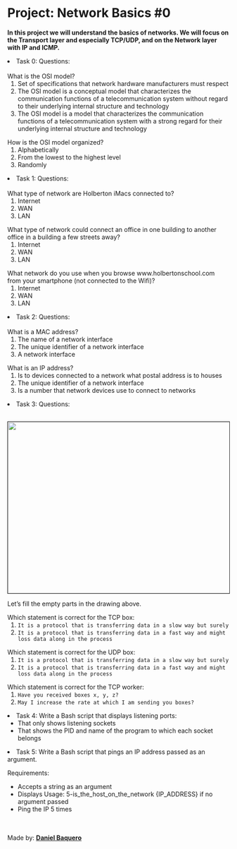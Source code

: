 <html>
<h1>Project: Network Basics #0</h1>
<p><strong>In this project we will understand the basics of networks. We will focus on the Transport layer and especially TCP/UDP, and on the Network layer with IP and ICMP.</strong></p>
<body>
<li>Task 0: Questions:
<br>
<br>
What is the OSI model?
<ol>
<li>Set of specifications that network hardware manufacturers must respect</li>
<li>The OSI model is a conceptual model that characterizes the communication functions of a telecommunication system without regard to their underlying internal structure and technology</li>
<li>The OSI model is a model that characterizes the communication functions of a telecommunication system with a strong regard for their underlying internal structure and technology</li>
</ol>
How is the OSI model organized?
<ol>
<li>Alphabetically</li>
<li>From the lowest to the highest level</li>
<li>Randomly</li>
</ol>
</li>
<li>Task 1: Questions:
<br>
<br>
What type of network are Holberton iMacs connected to?
<ol>
<li>Internet</li>
<li>WAN</li>
<li>LAN</li>
</ol>
What type of network could connect an office in one building to another office in a building a few streets away?
<ol>
<li>Internet</li>
<li>WAN</li>
<li>LAN</li>
</ol>
What network do you use when you browse www.holbertonschool.com from your smartphone (not connected to the Wifi)?
<ol>
<li>Internet</li>
<li>WAN</li>
<li>LAN</li>
</ol>
</li>
<li>Task 2: Questions:
<br>
<br>
What is a MAC address?
<ol>
<li>The name of a network interface</li>
<li>The unique identifier of a network interface</li>
<li>A network interface</li>
</ol>
What is an IP address?
<ol>
<li>Is to devices connected to a network what postal address is to houses</li>
<li>The unique identifier of a network interface</li>
<li>Is a number that network devices use to connect to networks</li>
</ol>
</li>
<li>Task 3: Questions:
<br>
<br>
<p>
<img src="https://s3.amazonaws.com/intranet-projects-files/holbertonschool-sysadmin_devops/259/bg9rSUy.jpg" border="1" width="700" height="388.875">
</p>
<p>Let’s fill the empty parts in the drawing above.</p>
Which statement is correct for the TCP box:
<ol>
<li><code>It is a protocol that is transferring data in a slow way but surely</code></li>
<li><code>It is a protocol that is transferring data in a fast way and might loss data along in the process</code></li>
</ol>
Which statement is correct for the UDP box:
<ol>
<li><code>It is a protocol that is transferring data in a slow way but surely</code></li>
<li><code>It is a protocol that is transferring data in a fast way and might loss data along in the process</code></li>
</ol>
Which statement is correct for the TCP worker:
<ol>
<li><code>Have you received boxes x, y, z?</code></li>
<li><code>May I increase the rate at which I am sending you boxes?</code></li>
</ol>
</li>
<li>Task 4: Write a Bash script that displays listening ports:
<ul>
<li>That only shows listening sockets</li>
<li>That shows the PID and name of the program to which each socket belongs</li>
</ul>
</li>
<li>Task 5: Write a Bash script that pings an IP address passed as an argument.
<br>
<p>Requirements:</p>
<ul>
<li>Accepts a string as an argument</li>
<li>Displays Usage: 5-is_the_host_on_the_network {IP_ADDRESS} if no argument passed</li>
<li>Ping the IP 5 times</li>
</ul>
</li>
</body>
<br>
<br>
<footer>Made by: <strong><a href="https://github.com/DanielBaquero28">Daniel Baquero</a></stong></footer>
</html>
